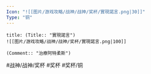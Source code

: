```yaml
---
Icon: "![[图片/游戏攻略/战神/战神/奖杯/實現諾言.png|30]]"
Type: "铜"
---
```

```ad-common-bronze-trophy
title: (Title:: "實現諾言")
![[图片/游戏攻略/战神/战神/奖杯/實現諾言.png|100]]

(Comment:: "治療阿特柔斯")
```

#战神/战神/奖杯 #奖杯 #奖杯/铜
